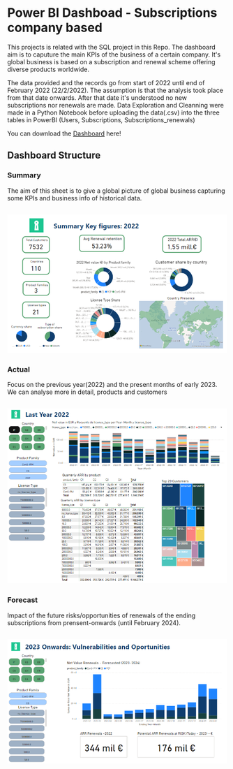 # Power BI Dashboad - Subscriptions company based

This projects is related with the SQL project in this Repo. The dashboard aim is to caputure the main KPIs of the business of a certain company. 
It's global business is based on a subscription and renewal scheme offering diverse products worldwide.

The data provided and the records go from start of 2022 until end of February 2022 (22/2/2022). 
The assumption is that the analysis took place from that date onwards. After that date it's understood no new subscriptions nor renewals are made.
Data Exploration and Cleanning were made in a Python Notebook before uploading the data(.csv) into the three tables in PowerBI (Users, Subscriptions, Subscriptions_renewals)

You can download the [Dashboard](https://github.com/alejosilvestre/Portfolio/blob/master/PowerBI_dashboard/Dashboard.pbix) here!

## Dashboard Structure

### Summary
The aim of this sheet is to give a global picture of global business capturing some KPIs and business info of historical data. 

![Summary](summary.PNG)
---

### Actual
Focus on the previous year(2022) and the present months of early 2023. We can analyse more in detail, products and customers

![Actual](actual.PNG)
---

### Forecast

Impact of the future risks/opportunities of renewals of the ending subscriptions from prensent-onwards (until February 2024).

![Forecast](forecast.PNG)
--- 

